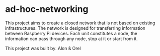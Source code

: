 # ad-hoc-networking
This project aims to create a closed network that is not based on existing infrastructures.
The network is designed for transferring information between Raspberry Pi devices.
Each unit constitutes a node, the information can pass through any node, stop at it or start from it.

This project was built by: Alon & Orel
